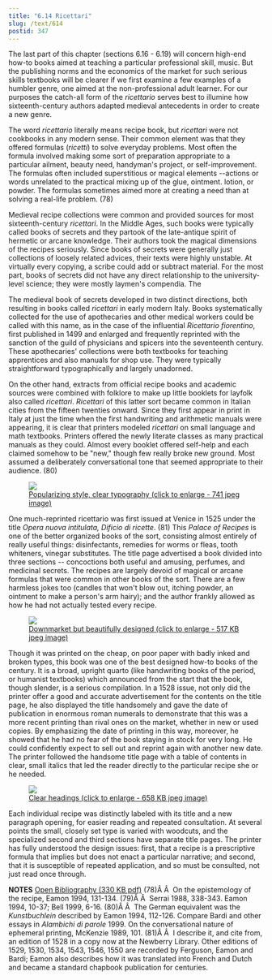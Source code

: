 ```yaml
---
title: "6.14 Ricettari"
slug: /text/614
postid: 347
---
```

The last part of this chapter (sections 6.16 - 6.19) will concern high-end how-to books aimed at teaching a particular professional skill, music. But the publishing norms and the economics of the market for such serious skills textbooks will be clearer if we first examine a few examples of a humbler genre, one aimed at the non-professional adult learner. For our purposes the catch-all form of the <em>ricettario</em> serves best to illumine how sixteenth-century authors adapted medieval antecedents in order to create a new genre.

The word <em>ricettario</em> literally means recipe book, but <em>ricettari</em> were not cookbooks in any modern sense. Their common element was that they offered formulas (<em>ricetti</em>) to solve everyday problems. Most often the formula involved making some sort of preparation appropriate to a particular ailment, beauty need, handyman's project, or self-improvement. The formulas often included superstitious or magical elements --actions or words unrelated to the practical mixing up of the glue, ointment. lotion, or powder. The formulas sometimes aimed more at creating a need than at solving a real-life problem. (78)

Medieval recipe collections were common and provided sources for most sixteenth-century <em>ricettari</em>. In the Middle Ages, such books were typically called books of secrets and they partook of the late-antique spirit of hermetic or arcane knowledge. Their authors took the magical dimensions of the recipes seriously. Since books of secrets were generally just collections of loosely related advices, their texts were highly unstable. At virtually every copying, a scribe could add or subtract material. For the most part, books of secrets did not have any direct relationship to the university-level science; they were mostly laymen's compendia. The 

The medieval book of secrets developed in two distinct directions, both resulting in books called <em>ricettari</em> in early modern Italy. Books systematically collected for the use of apothecaries and other medical workers could be called with this name, as in the case of the influential <em>Ricettario fiorentino</em>, first published in 1499 and enlarged and frequently reprinted with the sanction of the guild of physicians and spicers into the seventeenth century. These apothecaries' collections were both textbooks for teaching apprentices and also manuals for shop use. They were typically straightforward typographically and largely unadorned.

On the other hand, extracts from official recipe books and academic sources were combined with folklore to make up little booklets for layfolk also called <em>ricettari</em>. <em>Ricettari</em> of this latter sort became common in Italian cities from the fifteen twenties onward. Since they first appear in print in Italy at just the time when the first handwriting and arithmetic manuals were appearing, it is clear that printers modeled <em>ricettari</em> on small language and math textbooks. Printers offered the newly literate classes as many practical manuals as they could. Almost every booklet offered self-help and each claimed somehow to be "new," though few really broke new ground. Most assumed a deliberately conversational tone that seemed appropriate to their audience. (80)
<p style="text-align: center;"></p>


<figure class="mkdn-figure">
    <a href="/images_full/6.00_Chapter_Six/Wing-ZP-535.N54,-Opera-nvova-intitolata-Dificio-de-ricet (1).jpg" class="mkdn-image-link">
    <img class="mkdn-image" src="/images_full/6.00_Chapter_Six/Wing-ZP-535.N54,-Opera-nvova-intitolata-Dificio-de-ricet (1).jpg" />
    <figcaption class="mkdn-figcaption">Popularizing style, clear typography (click to enlarge - 741 jpeg image)</figcaption>
    </a>
</figure>

One much-reprinted ricettario was first issued at Venice in 1525 under the title <em>Opera nuova intitulata, Dificio di ricette</em>. (81) This <em>Palace of Recipes</em> is one of the better organized books of the sort, consisting almost entirely of really useful things: disinfectants, remedies for worms or fleas, tooth whiteners, vinegar substitutes. The title page advertised a book divided into three sections -- concoctions both useful and amusing, perfumes, and medicinal secrets. The recipes are largely devoid of magical or arcane formulas that were common in other books of the sort. There are a few harmless jokes too (candles that won't blow out, itching powder, an ointment to make a person's arm hairy); and the author frankly allowed as how he had not actually tested every recipe.
<p style="text-align: center;"></p>


<figure class="mkdn-figure">
    <a href="/images_full/6.00_Chapter_Six/Wing-ZP-535.N54,-Opera-nvova-intitolata-Dificio-de-ricet (2).jpg" class="mkdn-image-link">
    <img class="mkdn-image" src="/images_full/6.00_Chapter_Six/Wing-ZP-535.N54,-Opera-nvova-intitolata-Dificio-de-ricet (2).jpg" />
    <figcaption class="mkdn-figcaption">Downmarket but beautifully designed (click to enlarge - 517 KB jpeg image)</figcaption>
    </a>
</figure>

Though it was printed on the cheap, on poor paper with badly inked and broken types, this book was one of the best designed how-to books of the century. It is a broad, upright quarto (like handwriting books of the period, or humanist textbooks) which announced from the start that the book, though slender, is a serious compilation. In a 1528 issue, not only did the printer offer a good and accurate advertisement for the contents on the title page, he also displayed the title handsomely and gave the date of publication in enormous roman numerals to demonstrate that this was a more recent printing than rival ones on the market, whether in new or used copies. By emphasizing the date of printing in this way, moreover, he showed that he had no fear of the book staying in stock for very long. He could confidently expect to sell out and reprint again with another new date. The printer followed the handsome title page with a table of contents in clear, small italics that led the reader directly to the particular recipe she or he needed.
<p style="text-align: center;"></p>


<figure class="mkdn-figure">
    <a href="/images_full/6.00_Chapter_Six/Wing-ZP-535.N54,-Opera-nvova-intitolata-Dificio-de-ricette,f.jpg" class="mkdn-image-link">
    <img class="mkdn-image" src="/images_full/6.00_Chapter_Six/Wing-ZP-535.N54,-Opera-nvova-intitolata-Dificio-de-ricette,f.jpg" />
    <figcaption class="mkdn-figcaption">Clear headings (click to enlarge - 658 KB jpeg image)</figcaption>
    </a>
</figure>

Each individual recipe was distinctly labeled with its title and a new paragraph opening, for easier reading and repeated consultation. At several points the small, closely set type is varied with woodcuts, and the specialized second and third sections have separate title pages. The printer has fully understood the design issues: first, that a recipe is a prescriptive formula that implies but does not enact a particular narrative; and second, that it is susceptible of repeated application, and so must be consulted, not just read once through.

<strong>NOTES</strong>
<a href="http://www.humanismforsale.org/bibliography.pdf" target="new">Open Bibliography (330 KB pdf)</a>
(78)Â Â  On the epistemology of the recipe, Eamon 1994, 131-134.
(79)Â Â  Serrai 1988, 338-343. Eamon 1994, 10-37; Bell 1999, 6-16.
(80)Â Â  The German equivalent was the <em>Kunstbuchlein</em> described by Eamon 1994, 112-126. Compare Bardi and other essays in <em>Alambichi di parole</em> 1999. On the conversational nature of ephemeral printing, McKenzie 1989, 101.
(81)Â Â  I describe it, and cite from, an edition of 1528 in a copy now at the Newberry Library. Other editions of 1529, 1530, 1534, 1543, 1546, 1550 are recorded by Ferguson, Eamon and Bardi; Eamon also describes how it was translated into French and Dutch and became a standard chapbook publication for centuries.
